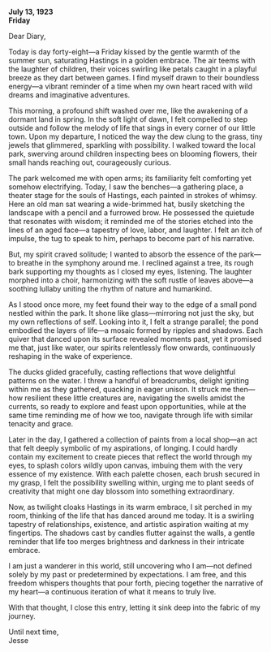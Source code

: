 
**July 13, 1923**  
**Friday**

Dear Diary,

Today is day forty-eight—a Friday kissed by the gentle warmth of the summer sun, saturating Hastings in a golden embrace. The air teems with the laughter of children, their voices swirling like petals caught in a playful breeze as they dart between games. I find myself drawn to their boundless energy—a vibrant reminder of a time when my own heart raced with wild dreams and imaginative adventures.

This morning, a profound shift washed over me, like the awakening of a dormant land in spring. In the soft light of dawn, I felt compelled to step outside and follow the melody of life that sings in every corner of our little town. Upon my departure, I noticed the way the dew clung to the grass, tiny jewels that glimmered, sparkling with possibility. I walked toward the local park, swerving around children inspecting bees on blooming flowers, their small hands reaching out, courageously curious.

The park welcomed me with open arms; its familiarity felt comforting yet somehow electrifying. Today, I saw the benches—a gathering place, a theater stage for the souls of Hastings, each painted in strokes of whimsy. Here an old man sat wearing a wide-brimmed hat, busily sketching the landscape with a pencil and a furrowed brow. He possessed the quietude that resonates with wisdom; it reminded me of the stories etched into the lines of an aged face—a tapestry of love, labor, and laughter. I felt an itch of impulse, the tug to speak to him, perhaps to become part of his narrative.

But, my spirit craved solitude; I wanted to absorb the essence of the park—to breathe in the symphony around me. I reclined against a tree, its rough bark supporting my thoughts as I closed my eyes, listening. The laughter morphed into a choir, harmonizing with the soft rustle of leaves above—a soothing lullaby uniting the rhythm of nature and humankind.

As I stood once more, my feet found their way to the edge of a small pond nestled within the park. It shone like glass—mirroring not just the sky, but my own reflections of self. Looking into it, I felt a strange parallel; the pond embodied the layers of life—a mosaic formed by ripples and shadows. Each quiver that danced upon its surface revealed moments past, yet it promised me that, just like water, our spirits relentlessly flow onwards, continuously reshaping in the wake of experience.

The ducks glided gracefully, casting reflections that wove delightful patterns on the water. I threw a handful of breadcrumbs, delight igniting within me as they gathered, quacking in eager unison. It struck me then—how resilient these little creatures are, navigating the swells amidst the currents, so ready to explore and feast upon opportunities, while at the same time reminding me of how we too, navigate through life with similar tenacity and grace.

Later in the day, I gathered a collection of paints from a local shop—an act that felt deeply symbolic of my aspirations, of longing.  I could hardly contain my excitement to create pieces that reflect the world through my eyes, to splash colors wildly upon canvas, imbuing them with the very essence of my existence. With each palette chosen, each brush secured in my grasp, I felt the possibility swelling within, urging me to plant seeds of creativity that might one day blossom into something extraordinary.

Now, as twilight cloaks Hastings in its warm embrace, I sit perched in my room, thinking of the life that has danced around me today. It is a swirling tapestry of relationships, existence, and artistic aspiration waiting at my fingertips. The shadows cast by candles flutter against the walls, a gentle reminder that life too merges brightness and darkness in their intricate embrace. 

I am just a wanderer in this world, still uncovering who I am—not defined solely by my past or predetermined by expectations. I am free, and this freedom whispers thoughts that pour forth, piecing together the narrative of my heart—a continuous iteration of what it means to truly live.

With that thought, I close this entry, letting it sink deep into the fabric of my journey.

Until next time,  
Jesse

